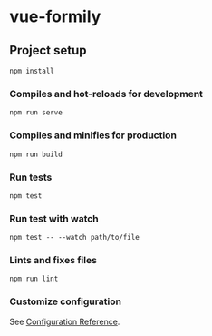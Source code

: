 # vue-formily

## Project setup
```
npm install
```

### Compiles and hot-reloads for development
```
npm run serve
```

### Compiles and minifies for production
```
npm run build
```

### Run tests
```
npm test
```

### Run test with watch
```
npm test -- --watch path/to/file
```

### Lints and fixes files
```
npm run lint
```

### Customize configuration
See [Configuration Reference](https://cli.vuejs.org/config/).
